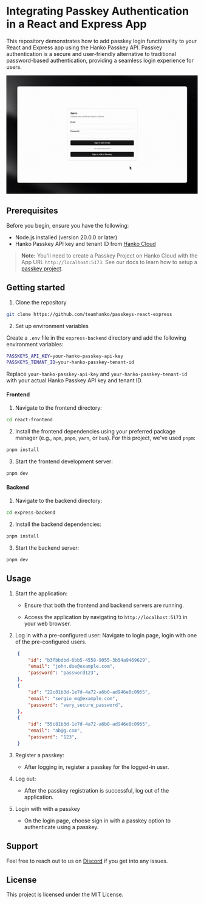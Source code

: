 # Integrating Passkey Authentication in a React and Express App

This repository demonstrates how to add passkey login functionality to your React and Express app using the Hanko Passkey API. Passkey authentication is a secure and user-friendly alternative to traditional password-based authentication, providing a seamless login experience for users.

![Passkey demo](/passkey.gif)

## Prerequisites

Before you begin, ensure you have the following:

- Node.js installed (version 20.0.0 or later)
- Hanko Passkey API key and tenant ID from [Hanko Cloud](https://cloud.hanko.io/)

> **Note:**
> You'll need to create a Passkey Project on Hanko Cloud with the App URL `http://localhost:5173`. See our docs to learn how to setup a [passkey project](https://docs.hanko.io/passkey-api/setup-passkey-project).

## Getting started

1. Clone the repository

```bash
git clone https://github.com/teamhanko/passkeys-react-express
```

2. Set up environment variables

Create a `.env` file in the `express-backend` directory and add the following environment variables:

```sh
PASSKEYS_API_KEY=your-hanko-passkey-api-key
PASSKEYS_TENANT_ID=your-hanko-passkey-tenant-id
```

Replace `your-hanko-passkey-api-key` and `your-hanko-passkey-tenant-id` with your actual Hanko Passkey API key and tenant ID.

#### Frontend

1. Navigate to the frontend directory:

```bash
cd react-frontend
```

2. Install the frontend dependencies using your preferred package manager (e.g., `npm`, `pnpm`, `yarn`, or `bun`). For this project, we've used `pnpm`:

```bash
pnpm install
```

3. Start the frontend development server:

```bash
pnpm dev
```

#### Backend

1. Navigate to the backend directory:

```bash
cd express-backend
```

2. Install the backend dependencies:

```bash
pnpm install
```

3. Start the backend server:

```bash
pnpm dev
```

## Usage

1. Start the application:
   
   * Ensure that both the frontend and backend servers are running.

   * Access the application by navigating to `http://localhost:5173` in your web browser.
  
2. Log in with a pre-configured user: Navigate to login page, login with one of the pre-configured users.

```json
    {
        "id": "b3fbbdbd-6bb5-4558-9055-3b54a9469629",
        "email": "john.doe@example.com",
        "password": "password123",
    },
    {
        "id": "22c81b3d-1e7d-4a72-a6b0-ad946e0c0965",
        "email": "sergio_mq@example.com",
        "password": "very_secure_password",
    },
    {
        "id": "55c81b3d-1e7d-4a72-a6b0-ad946e0c0965",
        "email": "ab@g.com",
        "password": "123",
    }
```

3. Register a passkey:
   
   * After logging in, register a passkey for the logged-in user.


4. Log out:
   * After the passkey registration is successful, log out of the application.

5. Login with with a passkey

   * On the login page, choose sign in with a passkey option to authenticate using a passkey.

## Support

Feel free to reach out to us on [Discord](https://hanko.io/community) if you get into any issues.

## License

This project is licensed under the MIT License.



